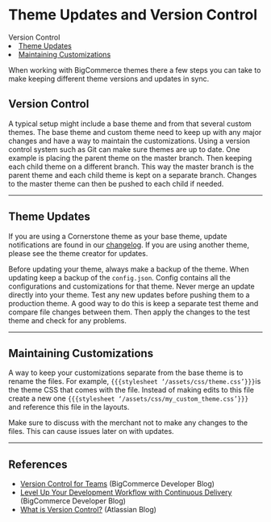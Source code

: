 # Theme Updates and Version Control

<div class="otp>

- [Version Control](#version-themes)
- [Theme Updates](#updates)
- [Maintaining Customizations](#maintain-customizations)

</div>


When working with BigCommerce themes there a few steps you can take to make keeping different theme versions and updates in sync. 

<a id="markdown-version-themes" name="version-themes"></a>

## Version Control

A typical setup might include a base theme and from that several custom themes. The base theme and custom theme need to keep up with any major changes and have a way to maintain the customizations. Using a version control system such as Git can make sure themes are up to date. One example is placing the parent theme on the master branch. Then keeping each child theme on a different branch. This way the master branch is the parent theme and each child theme is kept on a separate branch. Changes to the master theme can then be pushed to each child if needed.


---

<a id="markdown-updates" name="updates"></a>

## Theme Updates

If you are using a Cornerstone theme as your base theme, update notifications are found in our [changelog](). If you are using another theme, please see the theme creator for updates.

Before updating your theme, always make a backup of the theme. When updating keep a backup of the `config.json`. Config contains all the configurations and customizations for that theme. Never merge an update directly into your theme. Test any new updates before pushing them to a production theme. A good way to do this is keep a separate test theme and compare file changes between them. Then apply the changes to the test theme and check for any problems. 

---

<a id="markdown-maintain-customizations" name="maintain-customizations"></a>

## Maintaining Customizations

A way to keep your customizations separate from the base theme is to rename the files. For example, `{{{stylesheet ‘/assets/css/theme.css’}}}`is the theme CSS that comes with the file. Instead of making edits to this file create a new one `{{{stylesheet ‘/assets/css/my_custom_theme.css’}}}` and reference this file in the layouts.

Make sure to discuss with the merchant not to make any changes to the files. This can cause issues later on with updates. 

---

## References
* [Version Control for Teams](https://medium.com/bigcommerce-developer-blog/version-control-for-teams-a186bd74ba7e?source=friends_link&sk=721c0fc073cbe5b729c1a2282377ca86) (BigCommerce Developer Blog)
* [Level Up Your Development Workflow with Continuous Delivery](https://medium.com/bigcommerce-developer-blog/how-to-level-up-your-development-workflow-with-continuous-delivery-3a6493cc1d13) (BigCommerce Developer Blog)
* [What is Version Control?](https://www.atlassian.com/git/tutorials/what-is-version-control) (Atlassian Blog)